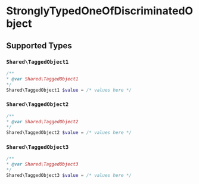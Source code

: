 # StronglyTypedOneOfDiscriminatedObject


## Supported Types

### `Shared\TaggedObject1`

```php
/**
* @var Shared\TaggedObject1
*/
Shared\TaggedObject1 $value = /* values here */
```

### `Shared\TaggedObject2`

```php
/**
* @var Shared\TaggedObject2
*/
Shared\TaggedObject2 $value = /* values here */
```

### `Shared\TaggedObject3`

```php
/**
* @var Shared\TaggedObject3
*/
Shared\TaggedObject3 $value = /* values here */
```


